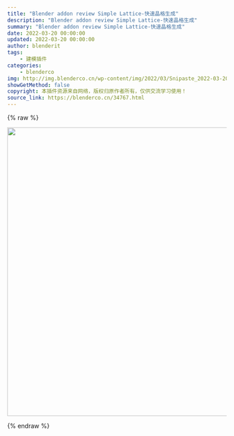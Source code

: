 ```yaml
---
title: "Blender addon review Simple Lattice-快速晶格生成"
description: "Blender addon review Simple Lattice-快速晶格生成"
summary: "Blender addon review Simple Lattice-快速晶格生成"
date: 2022-03-20 00:00:00
updated: 2022-03-20 00:00:00
author: blenderit
tags: 
    - 建模插件
categories:
    - blenderco
img: http://img.blenderco.cn/wp-content/img/2022/03/Snipaste_2022-03-20_12-53-06-1024x663.jpg
showGetMethod: false
copyright: 本插件资源来自网络，版权归原作者所有，仅供交流学习使用！
source_link: https://blenderco.cn/34767.html
---
```


{% raw %}
<p><img loading="lazy" class="alignnone size-large wp-image-34768" src="http://img.blenderco.cn/wp-content/img/2022/03/Snipaste_2022-03-20_12-53-06-1024x663.jpg" alt="" width="1024" height="663"></p>
<div style="display: none">blenderco</div>
{% endraw %}